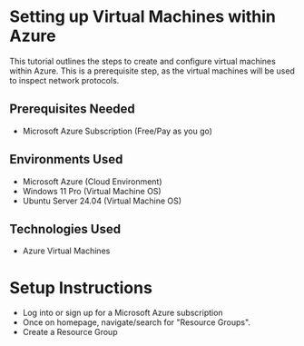 # Setting up Virtual Machines within Azure

This tutorial outlines the steps to create and configure virtual machines within Azure. This is a prerequisite step, as the virtual machines will be used to inspect network protocols.

## Prerequisites Needed
- Microsoft Azure Subscription (Free/Pay as you go)
  
## Environments Used
- Microsoft Azure (Cloud Environment)
- Windows 11 Pro (Virtual Machine OS)
- Ubuntu Server 24.04 (Virtual Machine OS)

## Technologies Used
- Azure Virtual Machines

# Setup Instructions
- Log into or sign up for a Microsoft Azure subscription
- Once on homepage, navigate/search for "Resource Groups".
- Create a Resource Group
<!Provide the steps on how to create a resource groups. Add images of each step, provide small description, and explanation on why we are doing this depending on the step>
### 
